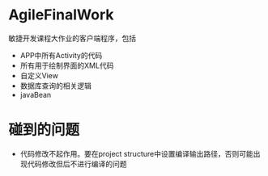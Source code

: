 # AgileFinalWork
敏捷开发课程大作业的客户端程序，包括
- APP中所有Activity的代码
- 所有用于绘制界面的XML代码
- 自定义View
- 数据库查询的相关逻辑
- javaBean

# 碰到的问题
- 代码修改不起作用。要在project structure中设置编译输出路径，否则可能出现代码修改但后不进行编译的问题